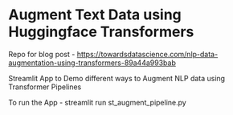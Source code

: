 # Augment Text Data using Huggingface Transformers
Repo for blog post - https://towardsdatascience.com/nlp-data-augmentation-using-transformers-89a44a993bab

Streamlit App to Demo different ways to Augment NLP data using Transformer Pipelines

To run the App - streamlit run st_augment_pipeline.py

